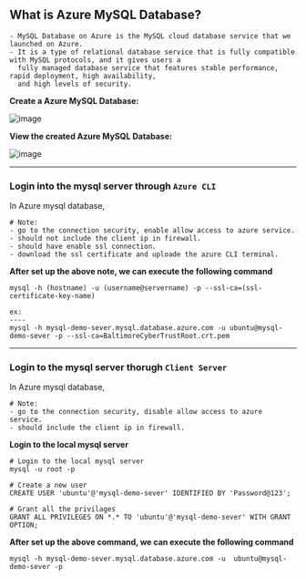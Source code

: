## What is Azure MySQL Database?
```
- MySQL Database on Azure is the MySQL cloud database service that we launched on Azure. 
- It is a type of relational database service that is fully compatible with MySQL protocols, and it gives users a 
  fully managed database service that features stable performance, rapid deployment, high availability, 
  and high levels of security.
```
**Create a Azure MySQL Database:**

![image](https://user-images.githubusercontent.com/91359308/176128973-effde07d-76b7-41ae-9cec-4b85e9313cc4.png)

**View the created Azure MySQL Database:**

![image](https://user-images.githubusercontent.com/91359308/176131481-19bed3d7-2b1e-4e83-b522-90210f8ad533.png)

---

### Login into the mysql server through `Azure CLI`

In Azure mysql database, 
```
# Note:
- go to the connection security, enable allow access to azure service.
- should not include the client ip in firewall.
- should have enable ssl connection.
- download the ssl certificate and uploade the azure CLI terminal.
```
**After set up the above note, we can execute the following command**

```
mysql -h (hostname) -u (username@servername) -p --ssl-ca=(ssl-certificate-key-name)

ex:
----
mysql -h mysql-demo-sever.mysql.database.azure.com -u ubuntu@mysql-demo-sever -p --ssl-ca=BaltimoreCyberTrustRoot.crt.pem
```
---

### Login to the mysql server thorugh `Client Server`

In Azure mysql database, 
```
# Note:
- go to the connection security, disable allow access to azure service.
- should include the client ip in firewall.
```
**Login to the local mysql server**
```
# Login to the local mysql server
mysql -u root -p

# Create a new user
CREATE USER 'ubuntu'@'mysql-demo-sever' IDENTIFIED BY 'Password@123';

# Grant all the privilages
GRANT ALL PRIVILEGES ON *.* TO 'ubuntu'@'mysql-demo-sever' WITH GRANT OPTION;
```
**After set up the above command, we can execute the following command**
```
mysql -h mysql-demo-sever.mysql.database.azure.com -u  ubuntu@mysql-demo-sever -p
```


